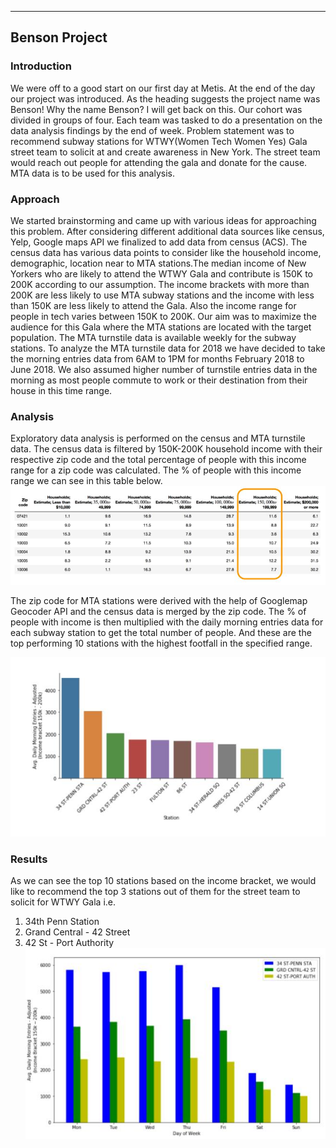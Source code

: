 ---
## Benson Project

### Introduction
We were off to a good start on our first day at Metis. At the end of the day our project was introduced. As the heading suggests the project name was Benson! Why the name Benson? I will get back on this. Our cohort was divided in groups of four. Each team was tasked to do a presentation on the data analysis findings by the end of week. Problem statement was to recommend subway stations for WTWY(Women Tech Women Yes) Gala street team to solicit at and create awareness in New York. The street team would reach out people for attending the gala and donate for the cause. MTA data is to be used for this analysis.

### Approach
We started brainstorming and came up with various ideas for approaching this problem. After considering different additional data sources like census, Yelp, Google maps API we finalized to add data from census (ACS). The census data has various data points to consider like the household income, demographic, location near to MTA stations.The median income of New Yorkers who are likely to attend the WTWY Gala and contribute is 150K to 200K according to our assumption. The income brackets with more than 200K are less likely to use MTA subway stations and the income with less than 150K are less likely to attend the Gala. Also the income range for people in tech varies between 150K to 200K. Our aim was to maximize the audience for this Gala where the MTA stations are located with the target population.
The MTA turnstile data is available weekly for the subway stations. To analyze the MTA turnstile data for 2018 we have decided to take the morning entries data from 6AM to 1PM for months February 2018 to June 2018. We also assumed higher number of turnstile entries data in the morning as most people commute to work or their destination from their house in this time range.

### Analysis
Exploratory data analysis is performed on the census and MTA turnstile data. The census data is filtered by 150K-200K household income with their respective zip code and the total percentage of people with this income range for a zip code was calculated. The % of people with this income range we can see in this table below.
![income range](https://github.com/priyankapanda78/priyankapanda78.github.io/blob/draft/_posts/P1.png)

The zip code for MTA stations were derived with the help of Googlemap Geocoder API and the census data is merged by the zip code. The % of people with income is then multiplied with the daily morning entries data for each subway station to get the total number of people. And these are the top performing 10 stations with the highest footfall in the specified range.

![MTA stations](https://github.com/priyankapanda78/priyankapanda78.github.io/blob/draft/_posts/topStations.png)

### Results
As we can see the top 10 stations based on the income bracket, we would like to recommend the top 3 stations out of them for the street team to solicit for WTWY Gala i.e.
1. 34th Penn Station
2. Grand Central - 42 Street        
3. 42 St - Port Authority
![top3](https://github.com/priyankapanda78/priyankapanda78.github.io/blob/draft/_posts/p3.png)





